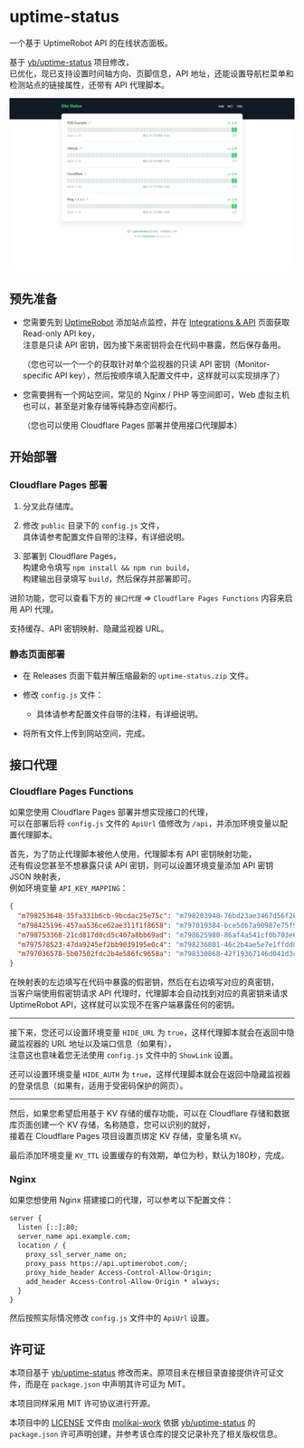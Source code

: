 # uptime-status
一个基于 UptimeRobot API 的在线状态面板。

基于 [yb/uptime-status](https://github.com/yb/uptime-status) 项目修改，  
已优化，现已支持设置时间轴方向、页脚信息，API 地址，还能设置导航栏菜单和检测站点的链接属性，还带有 API 代理脚本。

![](./docs/site-status.jpg)

## 预先准备
- 您需要先到 [UptimeRobot](https://uptimerobot.com/) 添加站点监控，并在 [Integrations & API](https://dashboard.uptimerobot.com/integrations) 页面获取 Read-only API key，  
注意是只读 API 密钥，因为接下来密钥将会在代码中暴露，然后保存备用。

  （您也可以一个一个的获取针对单个监视器的只读 API 密钥（Monitor-specific API key），然后按顺序填入配置文件中，这样就可以实现排序了）

- 您需要拥有一个网站空间，常见的 Nginx / PHP 等空间即可，Web 虚拟主机也可以，甚至是对象存储等纯静态空间都行。

  （您也可以使用 Cloudflare Pages 部署并使用接口代理脚本）

## 开始部署
### Cloudflare Pages 部署
1. 分叉此存储库。

2. 修改 `public` 目录下的 `config.js` 文件，  
具体请参考配置文件自带的注释，有详细说明。

3. 部署到 Cloudflare Pages，  
构建命令填写 `npm install && npm run build`，  
构建输出目录填写 `build`，然后保存并部署即可。

进阶功能，您可以查看下方的 `接口代理` => `Cloudflare Pages Functions` 内容来启用 API 代理。

支持缓存、API 密钥映射、隐藏监视器 URL。

### 静态页面部署
- 在 Releases 页面下载并解压缩最新的 `uptime-status.zip` 文件。

- 修改 `config.js` 文件：
  - 具体请参考配置文件自带的注释，有详细说明。

- 将所有文件上传到网站空间，完成。

## 接口代理
### Cloudflare Pages Functions
如果您使用 Cloudflare Pages 部署并想实现接口的代理，  
可以在部署后将 `config.js` 文件的 `ApiUrl` 值修改为 `/api`，并添加环境变量以配置代理脚本。

首先，为了防止代理脚本被他人使用，代理脚本有 API 密钥映射功能，  
还有假设您甚至不想暴露只读 API 密钥，则可以设置环境变量添加 API 密钥 JSON 映射表，  
例如环境变量 `API_KEY_MAPPING`：
```json
{
  "m798253648-35fa331b6cb-9bcdac25e75c": "m798203948-76bd23ae3467d56f20134a1c",
  "m798425196-457aa536ce62ae311f1f8658": "m797019384-bce5d67a90987e75f9b2afc8",
  "m798753368-21cd817d0cd5c407a8bb69ad": "m798625980-86af4a541cf0b703e685bb09",
  "m797578523-47da9245ef2bb9039195e0c4": "m798236801-46c2b4ae5e7e1ffdd88302fd",
  "m797036578-5b07502fdc2b4e586fc9658a": "m798330868-42f19367146d041d3ca7c991"
}
```

在映射表的左边填写在代码中暴露的假密钥，然后在右边填写对应的真密钥，  
当客户端使用假密钥请求 API 代理时，代理脚本会自动找到对应的真密钥来请求 UptimeRobot API，这样就可以实现不在客户端暴露任何的密钥。

---

接下来，您还可以设置环境变量 `HIDE_URL` 为 `true`，这样代理脚本就会在返回中隐藏监视器的 URL 地址以及端口信息（如果有），  
注意这也意味着您无法使用 `config.js` 文件中的 `ShowLink` 设置。

还可以设置环境变量 `HIDE_AUTH` 为 `true`，这样代理脚本就会在返回中隐藏监视器的登录信息（如果有，适用于受密码保护的网页）。

---

然后，如果您希望启用基于 KV 存储的缓存功能，可以在 Cloudflare 存储和数据库页面创建一个 KV 存储，名称随意，您可以识别的就好，  
接着在 Cloudflare Pages 项目设置页绑定 KV 存储，变量名填 `KV`。

最后添加环境变量 `KV_TTL` 设置缓存的有效期，单位为秒，默认为180秒，完成。

### Nginx
如果您想使用 Nginx 搭建接口的代理，可以参考以下配置文件：
```nginx
server {
  listen [::]:80;
  server_name api.example.com;
  location / {
    proxy_ssl_server_name on;
    proxy_pass https://api.uptimerobot.com/;
    proxy_hide_header Access-Control-Allow-Origin;
    add_header Access-Control-Allow-Origin * always;
  }
}
```
然后按照实际情况修改 `config.js` 文件中的 `ApiUrl` 设置。

## 许可证
本项目基于 [yb/uptime-status](https://github.com/yb/uptime-status) 修改而来。原项目未在根目录直接提供许可证文件，而是在 `package.json` 中声明其许可证为 MIT。

本项目同样采用 MIT 许可协议进行开源。

本项目中的 [LICENSE](./LICENSE) 文件由 [molikai-work](https://github.com/molikai-work) 依据 [yb/uptime-status](https://github.com/yb/uptime-status) 的 `package.json` 许可声明创建，并参考该仓库的提交记录补充了相关版权信息。
